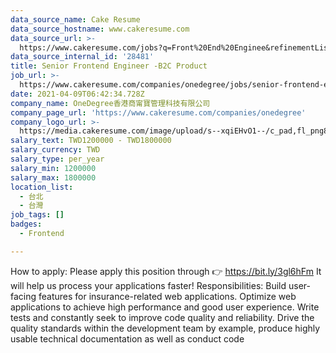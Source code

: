 ```yaml
---
data_source_name: Cake Resume
data_source_hostname: www.cakeresume.com
data_source_url: >-
  https://www.cakeresume.com/jobs?q=Front%20End%20Enginee&refinementList%5Blang_name%5D%5B0%5D=English&refinementList%5Bsalary_type%5D=per_year&range%5Bsalary_range%5D%5Bmin%5D=1000000
data_source_internal_id: '28481'
title: Senior Frontend Engineer -B2C Product
job_url: >-
  https://www.cakeresume.com/companies/onedegree/jobs/senior-frontend-engineer-b2c-product
date: 2021-04-09T06:42:34.728Z
company_name: OneDegree香港商甯寶管理科技有限公司
company_page_url: 'https://www.cakeresume.com/companies/onedegree'
company_logo_url: >-
  https://media.cakeresume.com/image/upload/s--xqiEHvO1--/c_pad,fl_png8,h_200,w_200/v1578296147/zhabcskfo2ifv72dmwtx.png
salary_text: TWD1200000 - TWD1800000
salary_currency: TWD
salary_type: per_year
salary_min: 1200000
salary_max: 1800000
location_list:
  - 台北
  - 台灣
job_tags: []
badges:
  - Frontend

---
```


How to apply: Please apply this position through 👉 https://bit.ly/3gl6hFm It will help us process your applications faster! Responsibilities: Build user-facing features for insurance-related web applications. Optimize web applications to achieve high performance and good user experience. Write tests and constantly seek to improve code quality and reliability. Drive the quality standards within the development team by example, produce highly usable technical documentation as well as conduct code 